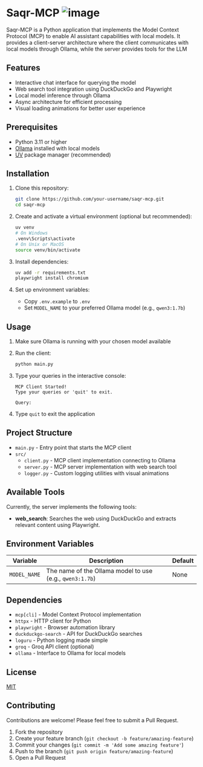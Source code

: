 # Saqr-MCP ![image](https://github.com/user-attachments/assets/2ee374a5-8b63-4f5a-b7fd-5bdae3a05e37)


Saqr-MCP is a Python application that implements the Model Context Protocol (MCP) to enable AI assistant capabilities with local models. It provides a client-server architecture where the client communicates with local models through Ollama, while the server provides tools for the LLM

## Features

- Interactive chat interface for querying the model
- Web search tool integration using DuckDuckGo and Playwright
- Local model inference through Ollama
- Async architecture for efficient processing
- Visual loading animations for better user experience

## Prerequisites

- Python 3.11 or higher
- [Ollama](https://ollama.ai/) installed with local models
- [UV](https://github.com/astral-sh/uv) package manager (recommended)

## Installation

1. Clone this repository:

   ```bash
   git clone https://github.com/your-username/saqr-mcp.git
   cd saqr-mcp
   ```

2. Create and activate a virtual environment (optional but recommended):

   ```bash
   uv venv
   # On Windows
   .venv\Scripts\activate
   # On Unix or MacOS
   source venv/bin/activate
   ```

3. Install dependencies:

   ```bash
   uv add -r requirements.txt
   playwright install chromium
   ```

4. Set up environment variables:
   - Copy `.env.example` to `.env`
   - Set `MODEL_NAME` to your preferred Ollama model (e.g., `qwen3:1.7b`)

## Usage

1. Make sure Ollama is running with your chosen model available

2. Run the client:

   ```bash
   python main.py
   ```

3. Type your queries in the interactive console:

   ```
   MCP Client Started!
   Type your queries or 'quit' to exit.

   Query:
   ```

4. Type `quit` to exit the application

## Project Structure

- `main.py` - Entry point that starts the MCP client
- `src/`
  - `client.py` - MCP client implementation connecting to Ollama
  - `server.py` - MCP server implementation with web search tool
  - `logger.py` - Custom logging utilities with visual animations

## Available Tools

Currently, the server implements the following tools:

- **web_search**: Searches the web using DuckDuckGo and extracts relevant content using Playwright.

## Environment Variables

| Variable     | Description                                              | Default |
| ------------ | -------------------------------------------------------- | ------- |
| `MODEL_NAME` | The name of the Ollama model to use (e.g., `qwen3:1.7b`) | None    |

## Dependencies

- `mcp[cli]` - Model Context Protocol implementation
- `httpx` - HTTP client for Python
- `playwright` - Browser automation library
- `duckduckgo-search` - API for DuckDuckGo searches
- `loguru` - Python logging made simple
- `groq` - Groq API client (optional)
- `ollama` - Interface to Ollama for local models

## License

[MIT](LICENSE)

## Contributing

Contributions are welcome! Please feel free to submit a Pull Request.

1. Fork the repository
2. Create your feature branch (`git checkout -b feature/amazing-feature`)
3. Commit your changes (`git commit -m 'Add some amazing feature'`)
4. Push to the branch (`git push origin feature/amazing-feature`)
5. Open a Pull Request
